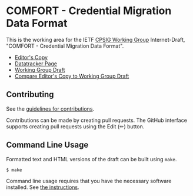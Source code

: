 # COMFORT - Credential Migration Data Format

This is the working area for the IETF [CPSIG Working Group](https://datatracker.ietf.org/wg/cpsig/documents/) Internet-Draft, "COMFORT - Credential Migration Data Format".

* [Editor's Copy](https://Credential-Provider-SIG.github.io/cred-migrate-data/#go.draft-ietf-cpsig-cred-migrate-data.html)
* [Datatracker Page](https://datatracker.ietf.org/doc/draft-ietf-cpsig-cred-migrate-data)
* [Working Group Draft](https://datatracker.ietf.org/doc/html/draft-ietf-cpsig-cred-migrate-data)
* [Compare Editor's Copy to Working Group Draft](https://Credential-Provider-SIG.github.io/cred-migrate-data/#go.draft-ietf-cpsig-cred-migrate-data.diff)


## Contributing

See the
[guidelines for contributions](https://github.com/Credential-Provider-SIG/cred-migrate-data/blob/main/CONTRIBUTING.md).

Contributions can be made by creating pull requests.
The GitHub interface supports creating pull requests using the Edit (✏) button.


## Command Line Usage

Formatted text and HTML versions of the draft can be built using `make`.

```sh
$ make
```

Command line usage requires that you have the necessary software installed.  See
[the instructions](https://github.com/martinthomson/i-d-template/blob/main/doc/SETUP.md).


